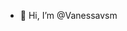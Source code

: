 - 👋 Hi, I’m @Vanessavsm
<!---
Vanessavsm/Vanessavsm is a ✨ special ✨ repository because its `README.md` (this file) appears on your GitHub profile.
You can click the Preview link to take a look at your changes.
--->
